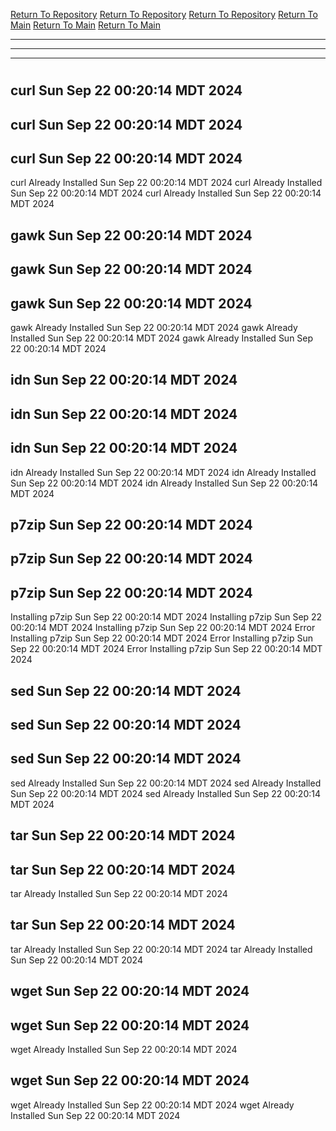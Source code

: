[Return To Repository](https://github.com/DigitalWarrior/piholeparser/)
[Return To Repository](https://github.com/DigitalWarrior/piholeparser/)
[Return To Repository](https://github.com/DigitalWarrior/piholeparser/)
[Return To Main](https://github.com/DigitalWarrior/piholeparser/blob/master/RecentRunLogs/Mainlog.md)
[Return To Main](https://github.com/DigitalWarrior/piholeparser/blob/master/RecentRunLogs/Mainlog.md)
[Return To Main](https://github.com/DigitalWarrior/piholeparser/blob/master/RecentRunLogs/Mainlog.md)
____________________________________
____________________________________
____________________________________
# 
# 
# 
## curl Sun Sep 22 00:20:14 MDT 2024
## curl Sun Sep 22 00:20:14 MDT 2024
## curl Sun Sep 22 00:20:14 MDT 2024
curl Already Installed Sun Sep 22 00:20:14 MDT 2024
curl Already Installed Sun Sep 22 00:20:14 MDT 2024
curl Already Installed Sun Sep 22 00:20:14 MDT 2024
## gawk Sun Sep 22 00:20:14 MDT 2024
## gawk Sun Sep 22 00:20:14 MDT 2024
## gawk Sun Sep 22 00:20:14 MDT 2024
gawk Already Installed Sun Sep 22 00:20:14 MDT 2024
gawk Already Installed Sun Sep 22 00:20:14 MDT 2024
gawk Already Installed Sun Sep 22 00:20:14 MDT 2024
## idn Sun Sep 22 00:20:14 MDT 2024
## idn Sun Sep 22 00:20:14 MDT 2024
## idn Sun Sep 22 00:20:14 MDT 2024
idn Already Installed Sun Sep 22 00:20:14 MDT 2024
idn Already Installed Sun Sep 22 00:20:14 MDT 2024
idn Already Installed Sun Sep 22 00:20:14 MDT 2024
## p7zip Sun Sep 22 00:20:14 MDT 2024
## p7zip Sun Sep 22 00:20:14 MDT 2024
## p7zip Sun Sep 22 00:20:14 MDT 2024
Installing p7zip Sun Sep 22 00:20:14 MDT 2024
Installing p7zip Sun Sep 22 00:20:14 MDT 2024
Installing p7zip Sun Sep 22 00:20:14 MDT 2024
Error Installing p7zip Sun Sep 22 00:20:14 MDT 2024
Error Installing p7zip Sun Sep 22 00:20:14 MDT 2024
Error Installing p7zip Sun Sep 22 00:20:14 MDT 2024
## sed Sun Sep 22 00:20:14 MDT 2024
## sed Sun Sep 22 00:20:14 MDT 2024
## sed Sun Sep 22 00:20:14 MDT 2024
sed Already Installed Sun Sep 22 00:20:14 MDT 2024
sed Already Installed Sun Sep 22 00:20:14 MDT 2024
sed Already Installed Sun Sep 22 00:20:14 MDT 2024
## tar Sun Sep 22 00:20:14 MDT 2024
## tar Sun Sep 22 00:20:14 MDT 2024
tar Already Installed Sun Sep 22 00:20:14 MDT 2024
## tar Sun Sep 22 00:20:14 MDT 2024
tar Already Installed Sun Sep 22 00:20:14 MDT 2024
tar Already Installed Sun Sep 22 00:20:14 MDT 2024
## wget Sun Sep 22 00:20:14 MDT 2024
## wget Sun Sep 22 00:20:14 MDT 2024
wget Already Installed Sun Sep 22 00:20:14 MDT 2024
## wget Sun Sep 22 00:20:14 MDT 2024
wget Already Installed Sun Sep 22 00:20:14 MDT 2024
wget Already Installed Sun Sep 22 00:20:14 MDT 2024
